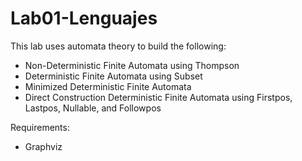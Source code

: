 # Lab01-Lenguajes

This lab uses automata theory to build the following:
- Non-Deterministic Finite Automata using Thompson 
- Deterministic Finite Automata using Subset
- Minimized Deterministic Finite Automata
- Direct Construction Deterministic Finite Automata using Firstpos, Lastpos, Nullable, and Followpos

Requirements:
- Graphviz

